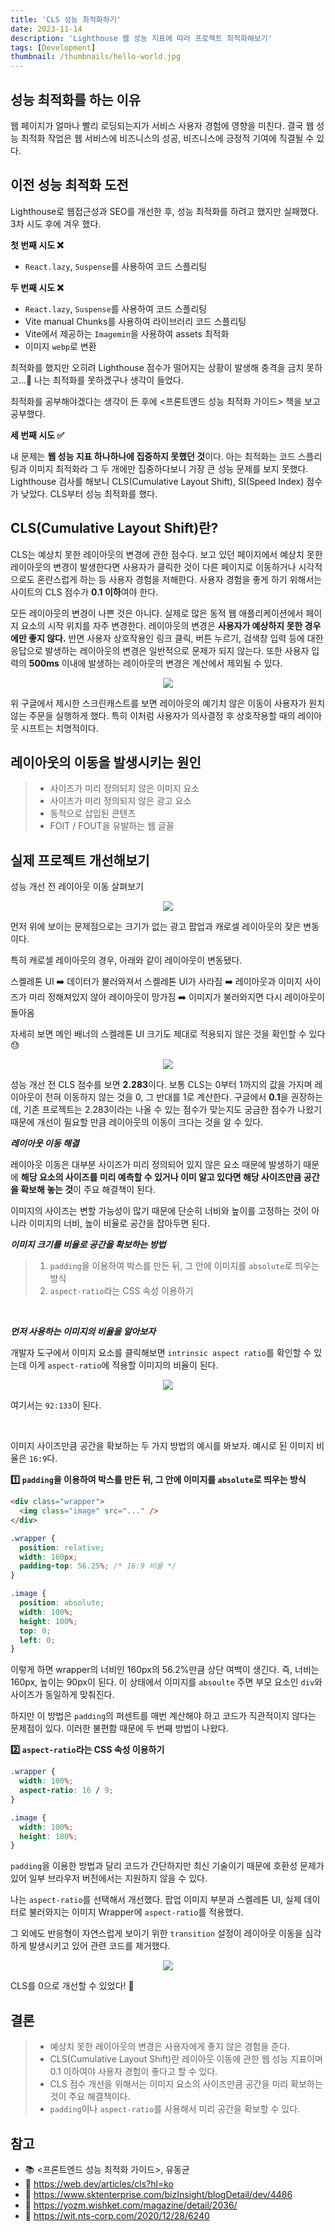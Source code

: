 ```yaml
---
title: 'CLS 성능 최적화하기'
date: 2023-11-14
description: 'Lighthouse 웹 성능 지표에 따라 프로젝트 최적화해보기'
tags: [Development]
thumbnail: /thumbnails/hello-world.jpg
---
```


## 성능 최적화를 하는 이유

웹 페이지가 얼마나 빨리 로딩되는지가 서비스 사용자 경험에 영향을 미친다. 결국 웹 성능 최적화 작업은 웹 서비스에 비즈니스의 성공, 비즈니스에 긍정적 기여에 직결될 수 있다.

## 이전 성능 최적화 도전

Lighthouse로 웹접근성과 SEO를 개선한 후, 성능 최적화를 하려고 했지만 실패했다. 3차 시도 후에 겨우 했다.

**첫 번째 시도 ❌**

- `React.lazy`, `Suspense`를 사용하여 코드 스플리팅

**두 번째 시도 ❌**

- `React.lazy`, `Suspense`를 사용하여 코드 스플리팅
- Vite manual Chunks를 사용하여 라이브러리 코드 스플리팅
- Vite에서 제공하는 `Imagemin`을 사용하여 assets 최적화
- 이미지 `webp`로 변환

최적화를 했지만 오히려 Lighthouse 점수가 떨어지는 상황이 발생해 충격을 금치 못하고...🤪 나는 최적화를 못하겠구나 생각이 들었다.

최적화를 공부해야겠다는 생각이 든 후에 <프론트엔드 성능 최적화 가이드> 책을 보고 공부했다.

**세 번째 시도 ✅**

내 문제는 **웹 성능 지표 하나하나에 집중하지 못했던 것**이다. 아는 최적화는 코드 스플리팅과 이미지 최적화라 그 두 개에만 집중하다보니 가장 큰 성능 문제를 보지 못했다.
Lighthouse 검사를 해보니 CLS(Cumulative Layout Shift), SI(Speed Index) 점수가 낮았다. CLS부터 성능 최적화를 했다.

## CLS(Cumulative Layout Shift)란?

CLS는 예상치 못한 레이아웃의 변경에 관한 점수다. 보고 있던 페이지에서 예상치 못한 레이아웃의 변경이 발생한다면 사용자가 클릭한 것이 다른 페이지로 이동하거나 시각적으로도 혼란스럽게 하는 등 사용자 경험을 저해한다. 사용자 경험을 좋게 하기 위해서는 사이트의 CLS 점수가 **0.1 이하**여야 한다.

모든 레이아웃의 변경이 나쁜 것은 아니다. 실제로 많은 동적 웹 애플리케이션에서 페이지 요소의 시작 위치를 자주 변경한다. 레이아웃의 변경은 **사용자가 예상하지 못한 경우에만 좋지 않다.** 반면 사용자 상호작용인 링크 클릭, 버튼 누르기, 검색창 입력 등에 대한 응답으로 발생하는 레이아웃의 변경은 일반적으로 문제가 되지 않는다. 또한 사용자 입력의 **500ms** 이내에 발생하는 레이아웃의 변경은 계산에서 제외될 수 있다.

<p align="center"><img src="/development/cls-google-example.gif"/></p>

위 구글에서 제시한 스크린캐스트를 보면 레이아웃의 예기치 않은 이동이 사용자가 원치 않는 주문을 실행하게 했다. 특히 이처럼 사용자가 의사결정 후 상호작용할 때의 레이아웃 시프트는 치명적이다.

## 레이아웃의 이동을 발생시키는 원인

> - 사이즈가 미리 정의되지 않은 이미지 요소
> - 사이즈가 미리 정의되지 않은 광고 요소
> - 동적으로 삽입된 콘텐츠
> - FOIT / FOUT을 유발하는 웹 글꼴

## 실제 프로젝트 개선해보기

성능 개선 전 레이아웃 이동 살펴보기

<p align="center"><img src="/development/taing_cls_problem.gif"/></p>

먼저 위에 보이는 문제점으로는 크기가 없는 광고 팝업과 캐로셀 레이아웃의 잦은 변동이다.

특히 캐로셀 레이아웃의 경우, 아래와 같이 레이아웃이 변동됐다.

스켈레톤 UI ➡️ 데이터가 불러와져서 스켈레톤 UI가 사라짐 ➡️ 레이아웃과 이미지 사이즈가 미리 정해져있지 않아 레이아웃이 망가짐 ➡️ 이미지가 불러와지면 다시 레이아웃이 돌아옴

자세히 보면 메인 배너의 스켈레톤 UI 크기도 제대로 적용되지 않은 것을 확인할 수 있다😓

<p align="center"><img src="/development/performance_before.png"/></p>

성능 개선 전 CLS 점수를 보면 **2.283**이다. 보통 CLS는 0부터 1까지의 값을 가지며 레이아웃이 전혀 이동하지 않는 것을 0, 그 반대를 1로 계산한다. 구글에서 **0.1**을 권장하는데, 기존 프로젝트는 2.283이라는 나올 수 있는 점수가 맞는지도 궁금한 점수가 나왔기 때문에 개선이 필요할 만큼 레이아웃의 이동이 크다는 것을 알 수 있다.

**_레이아웃 이동 해결_**

레이아웃 이동은 대부분 사이즈가 미리 정의되어 있지 않은 요소 때문에 발생하기 때문에 **해당 요소의 사이즈를 미리 예측할 수 있거나 이미 알고 있다면 해당 사이즈만큼 공간을 확보해 놓는 것**이 주요 해결책이 된다.

이미지의 사이즈는 변할 가능성이 많기 때문에 단순히 너비와 높이를 고정하는 것이 아니라 이미지의 너비, 높이 비율로 공간을 잡아두면 된다.

**_이미지 크기를 비율로 공간을 확보하는 방법_**

> 1.  `padding`을 이용하여 박스를 만든 뒤, 그 안에 이미지를 `absolute`로 띄우는 방식
> 2.  `aspect-ratio`라는 CSS 속성 이용하기

<br/>

**_먼저 사용하는 이미지의 비율을 알아보자_**

개발자 도구에서 이미지 요소를 클릭해보면 `intrinsic aspect ratio`를 확인할 수 있는데 이게 `aspect-ratio`에 적용할 이미지의 비율이 된다.

<p align="center"><img src="/development/intrinsic_aspect_ratio.png"/></p>

여기서는 `92:133`이 된다.

<br/>

이미지 사이즈만큼 공간을 확보하는 두 가지 방법의 예시를 봐보자. 예시로 된 이미지 비율은 `16:9`다.

**1️⃣ `padding`을 이용하여 박스를 만든 뒤, 그 안에 이미지를 `absolute`로 띄우는 방식**

```html
<div class="wrapper">
  <img class="image" src="..." />
</div>
```

```css
.wrapper {
  position: relative;
  width: 160px;
  padding-top: 56.25%; /* 16:9 비율 */
}

.image {
  position: absolute;
  width: 100%;
  height: 100%;
  top: 0;
  left: 0;
}
```

이렇게 하면 wrapper의 너비인 160px의 56.2%만큼 상단 여백이 생긴다. 즉, 너비는 160px, 높이는 90px이 된다. 이 상태에서 이미지를 `absoulte` 주면 부모 요소인 `div`와 사이즈가 동일하게 맞춰진다.

하지만 이 방법은 `padding`의 퍼센트를 매번 계산해야 하고 코드가 직관적이지 않다는 문제점이 있다. 이러한 불편함 때문에 두 번째 방법이 나왔다.

**2️⃣ `aspect-ratio`라는 CSS 속성 이용하기**

```css
.wrapper {
  width: 100%;
  aspect-ratio: 16 / 9;
}

.image {
  width: 100%;
  height: 100%;
}
```

`padding`을 이용한 방법과 달리 코드가 간단하지만 최신 기술이기 때문에 호환성 문제가 있어 일부 브라우저 버전에서는 지원하지 않을 수 있다.

나는 `aspect-ratio`를 선택해서 개선했다. 팝업 이미지 부분과 스켈레톤 UI, 실제 데이터로 불러와지는 이미지 Wrapper에 `aspect-ratio`를 적용했다.

그 외에도 반응형이 자연스럽게 보이기 위한 `transition` 설정이 레이아웃 이동을 심각하게 발생시키고 있어 관련 코드를 제거했다.

<p align="center"><img src="/development/performance_after.png"/></p>

CLS를 0으로 개선할 수 있었다! 🥳

## 결론

> - 예상치 못한 레이아웃의 변경은 사용자에게 좋지 않은 경험을 준다.
> - CLS(Cumulative Layout Shift)란 레이아웃 이동에 관한 웹 성능 지표이며 0.1 이하여야 사용자 경험이 좋다고 할 수 있다.
> - CLS 점수 개선을 위해서는 이미지 요소의 사이즈만큼 공간을 미리 확보하는 것이 주요 해결책이다.
> - `padding`이나 `aspect-ratio`를 사용해서 미리 공간을 확보할 수 있다.

## 참고

- 📚 <프론트엔드 성능 최적화 가이드>, 유동균
- 🔗 https://web.dev/articles/cls?hl=ko
- 🔗 https://www.sktenterprise.com/bizInsight/blogDetail/dev/4486
- 🔗 https://yozm.wishket.com/magazine/detail/2036/
- 🔗 https://wit.nts-corp.com/2020/12/28/6240
